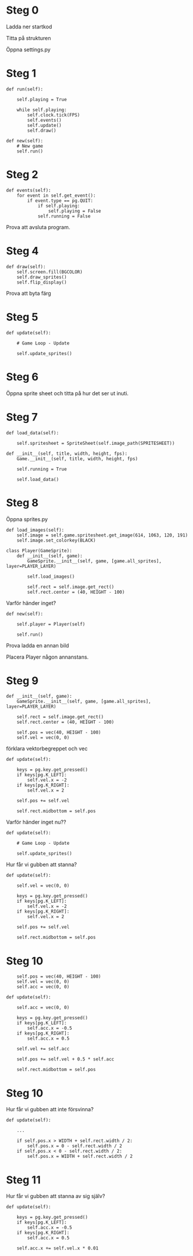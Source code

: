 # Steg 0 

Ladda ner startkod

Titta på strukturen

Öppna settings.py

# Steg 1

    def run(self):
        
        self.playing = True
        
        while self.playing:
            self.clock.tick(FPS)
            self.events()
            self.update()
            self.draw()

    def new(self):
        # New game
        self.run()            


# Steg 2

    def events(self):
        for event in self.get_event():
            if event.type == pg.QUIT:
                if self.playing:
                    self.playing = False
                self.running = False

Prova att avsluta program.

# Steg 4

    def draw(self):
        self.screen.fill(BGCOLOR)
        self.draw_sprites()
        self.flip_display()

Prova att byta färg 

# Steg 5

    def update(self):

        # Game Loop - Update

        self.update_sprites()

# Steg 6

Öppna sprite sheet och titta på hur det ser ut inuti.

# Steg 7

    def load_data(self):

        self.spritesheet = SpriteSheet(self.image_path(SPRITESHEET))

    def __init__(self, title, width, height, fps):
        Game.__init__(self, title, width, height, fps)

        self.running = True

        self.load_data()

# Steg 8

Öppna sprites.py

    def load_images(self):
        self.image = self.game.spritesheet.get_image(614, 1063, 120, 191)
        self.image.set_colorkey(BLACK)

    class Player(GameSprite):
        def __init__(self, game):
            GameSprite.__init__(self, game, [game.all_sprites], layer=PLAYER_LAYER)

            self.load_images()
            
            self.rect = self.image.get_rect()
            self.rect.center = (40, HEIGHT - 100)        

Varför händer inget?

    def new(self):

        self.player = Player(self)

        self.run()
        
Prova ladda en annan bild

Placera Player någon annanstans.

# Steg 9

    def __init__(self, game):
        GameSprite.__init__(self, game, [game.all_sprites], layer=PLAYER_LAYER)

        self.rect = self.image.get_rect()
        self.rect.center = (40, HEIGHT - 100)
        
        self.pos = vec(40, HEIGHT - 100)
        self.vel = vec(0, 0)

förklara vektorbegreppet och vec

    def update(self):

        keys = pg.key.get_pressed()
        if keys[pg.K_LEFT]:
            self.vel.x = -2
        if keys[pg.K_RIGHT]:
            self.vel.x = 2

        self.pos += self.vel

        self.rect.midbottom = self.pos
        
Varför händer inget nu??

    def update(self):

        # Game Loop - Update

        self.update_sprites()

Hur får vi gubben att stanna?

    def update(self):

        self.vel = vec(0, 0)        

        keys = pg.key.get_pressed()
        if keys[pg.K_LEFT]:
            self.vel.x = -2
        if keys[pg.K_RIGHT]:
            self.vel.x = 2

        self.pos += self.vel

        self.rect.midbottom = self.pos

# Steg 10

        self.pos = vec(40, HEIGHT - 100)
        self.vel = vec(0, 0)
        self.acc = vec(0, 0)

    def update(self):

        self.acc = vec(0, 0)

        keys = pg.key.get_pressed()
        if keys[pg.K_LEFT]:
            self.acc.x = -0.5
        if keys[pg.K_RIGHT]:
            self.acc.x = 0.5
            
        self.vel += self.acc            

        self.pos += self.vel + 0.5 * self.acc

        self.rect.midbottom = self.pos
        
# Steg 10

Hur får vi gubben att inte försvinna?


    def update(self):

        ...

        if self.pos.x > WIDTH + self.rect.width / 2:
            self.pos.x = 0 - self.rect.width / 2
        if self.pos.x < 0 - self.rect.width / 2:
            self.pos.x = WIDTH + self.rect.width / 2

# Steg 11

Hur får vi gubben att stanna av sig själv?

    def update(self):
        
        keys = pg.key.get_pressed()
        if keys[pg.K_LEFT]:
            self.acc.x = -0.5
        if keys[pg.K_RIGHT]:
            self.acc.x = 0.5
            
        self.acc.x += self.vel.x * 0.01
